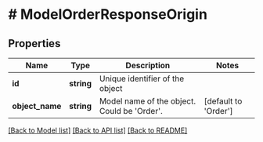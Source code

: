 # # ModelOrderResponseOrigin

## Properties

Name | Type | Description | Notes
------------ | ------------- | ------------- | -------------
**id** | **string** | Unique identifier of the object |
**object_name** | **string** | Model name of the object. Could be &#39;Order&#39;. | [default to 'Order']

[[Back to Model list]](../../README.md#models) [[Back to API list]](../../README.md#endpoints) [[Back to README]](../../README.md)
